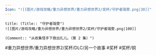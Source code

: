 ```yaml
---
Icon: "![[图片/游戏攻略/重力异想世界/重力异想世界2/奖杯/守护者瑞雯.png|30]]"
---
```

```ad-common-bronze-trophy
title: (Title:: "守护者瑞雯")
![[图片/游戏攻略/重力异想世界/重力异想世界2/奖杯/守护者瑞雯.png|100]]

(Comment:: "从收集怪手下救出扎儿。（第 2 集）")
```

#重力异想世界/重力异想世界2/奖杯/DLC/另一个故事 #奖杯 #奖杯/铜
